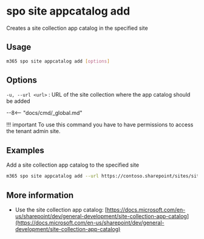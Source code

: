 # spo site appcatalog add

Creates a site collection app catalog in the specified site

## Usage

```sh
m365 spo site appcatalog add [options]
```

## Options

`-u, --url <url>`
: URL of the site collection where the app catalog should be added

--8<-- "docs/cmd/_global.md"

!!! important
    To use this command you have to have permissions to access the tenant admin site.

## Examples

Add a site collection app catalog to the specified site

```sh
m365 spo site appcatalog add --url https://contoso.sharepoint/sites/site
```

## More information

- Use the site collection app catalog: [https://docs.microsoft.com/en-us/sharepoint/dev/general-development/site-collection-app-catalog](https://docs.microsoft.com/en-us/sharepoint/dev/general-development/site-collection-app-catalog)
